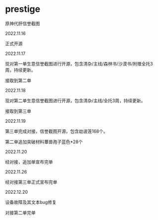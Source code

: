 # prestige
 原神代肝信誉截图
 
2022.11.16

正式开源

2022.11.17

现对第一单生意信誉截图进行开源，包含清杂/主线/森林书/沙漠书/附赠全托3周，持续更新。

接取到第二单

2022.11.18

现对第二单生意信誉截图进行开源，包含清杂/主线/全托3周，持续更新。

接取到第三单

2022.11.19

第三单完成对接，信誉截图开源，包含劫波莲168个。

第二单追加突破材料蕈兽孢子蓝色*28个

2022.11.20

经对接，追加单宣布完单

2022.11.26

经对接第三单正式宣布完单

2022.12.20

设备故障及其文本bug修复

对接第二单完单
